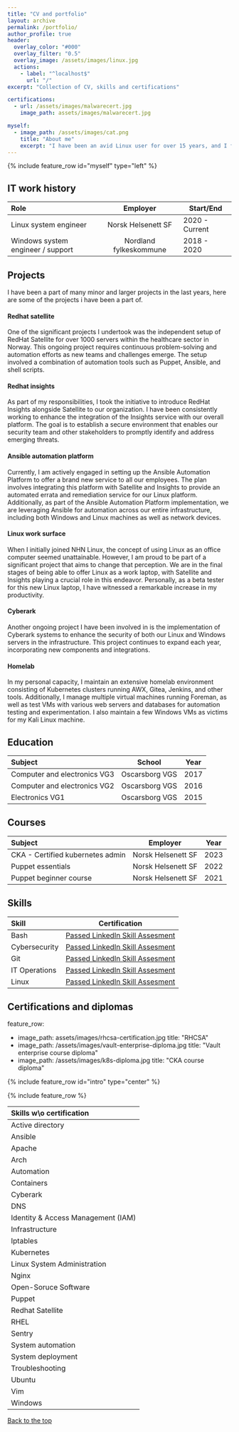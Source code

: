 ```yaml
---
title: "CV and portfolio"
layout: archive
permalink: /portfolio/
author_profile: true
header:
  overlay_color: "#000"
  overlay_filter: "0.5"
  overlay_image: /assets/images/linux.jpg
  actions:
    - label: "^localhost$"
      url: "/"
excerpt: "Collection of CV, skills and certifications"

certifications:
  - url: /assets/images/malwarecert.jpg
    image_path: assets/images/malwarecert.jpg

myself:
  - image_path: /assets/images/cat.png
    title: "About me"
    excerpt: "I have been an avid Linux user for over 15 years, and I find great joy in optimizing systems, whether it's my personal work laptop or automating multiple servers using cutting-edge technologies. I consider myself someone who thinks outside the box when it comes to efficient Linux workflows, and I thrive in the terminal environment."
---
```


{% include feature_row id="myself" type="left" %}

## IT work history

|                Role                |        Employer        |    Start/End    |
| :--------------------------------- | :--------------------: | ----------------|
| Linux system engineer              |   Norsk Helsenett SF   | 2020 - Current  |
| Windows system engineer / support  | Nordland fylkeskommune | 2018 - 2020     |

## Projects
I have been a part of many minor and larger projects in the last years, here are some of the projects i have been a part of.
#### Redhat satellite
One of the significant projects I undertook was the independent setup of RedHat Satellite for over 1000 servers within the healthcare sector in Norway. This ongoing project requires continuous problem-solving and automation efforts as new teams and challenges emerge. The setup involved a combination of automation tools such as Puppet, Ansible, and shell scripts.
#### Redhat insights
As part of my responsibilities, I took the initiative to introduce RedHat Insights alongside Satellite to our organization. I have been consistently working to enhance the integration of the Insights service with our overall platform. The goal is to establish a secure environment that enables our security team and other stakeholders to promptly identify and address emerging threats.
#### Ansible automation platform
Currently, I am actively engaged in setting up the Ansible Automation Platform to offer a brand new service to all our employees. The plan involves integrating this platform with Satellite and Insights to provide an automated errata and remediation service for our Linux platform. Additionally, as part of the Ansible Automation Platform implementation, we are leveraging Ansible for automation across our entire infrastructure, including both Windows and Linux machines as well as network devices.
#### Linux work surface
When I initially joined NHN Linux, the concept of using Linux as an office computer seemed unattainable. However, I am proud to be part of a significant project that aims to change that perception. We are in the final stages of being able to offer Linux as a work laptop, with Satellite and Insights playing a crucial role in this endeavor. Personally, as a beta tester for this new Linux laptop, I have witnessed a remarkable increase in my productivity.
#### Cyberark
Another ongoing project I have been involved in is the implementation of Cyberark systems to enhance the security of both our Linux and Windows servers in the infrastructure. This project continues to expand each year, incorporating new components and integrations.
#### Homelab
In my personal capacity, I maintain an extensive homelab environment consisting of Kubernetes clusters running AWX, Gitea, Jenkins, and other tools. Additionally, I manage multiple virtual machines running Foreman, as well as test VMs with various web servers and databases for automation testing and experimentation. I also maintain a few Windows VMs as victims for my Kali Linux machine.

## Education

| Subject                           | School                 | Year           |
| :-------------------------------- | :--------------------: | -------------- |
| Computer and electronics VG3      |   Oscarsborg VGS       |      2017      |
| Computer and electronics VG2      |   Oscarsborg VGS       |      2016      |
| Electronics VG1                   |   Oscarsborg VGS       |      2015      |


## Courses

| Subject                           | Employer               |      Year      |
| :-------------------------------- | :--------------------: | -------------- |
| CKA - Certified kubernetes admin  |   Norsk Helsenett SF   |      2023      |
| Puppet essentials                 |   Norsk Helsenett SF   |      2022      |
| Puppet beginner course            |   Norsk Helsenett SF   |      2021      |


## Skills

| Skill         |                       Certification                       |
| :------------ | :-------------------------------------------------------: |
| Bash          | [Passed LinkedIn Skill Assesment](https://bit.ly/3yLLHGt) |
| Cybersecurity | [Passed LinkedIn Skill Assesment](https://bit.ly/3EMooAf) |
| Git           | [Passed LinkedIn Skill Assesment](https://bit.ly/3CZ2A2W) |
| IT Operations | [Passed LinkedIn Skill Assesment](https://bit.ly/3EHKtQx) |
| Linux         | [Passed LinkedIn Skill Assesment](https://bit.ly/3CF8Co0) |

## Certifications and diplomas

feature_row:
  - image_path: assets/images/rhcsa-certification.jpg
    title: "RHCSA"
  - image_path: /assets/images/vault-enterprise-diploma.jpg
    title: "Vault enterprise course diploma"
  - image_path: /assets/images/k8s-diploma.jpg
    title: "CKA course diploma"

{% include feature_row id="intro" type="center" %}


{% include feature_row %}

| Skills w\o certification           |
| :--------------------------------- |
| Active directory                   |
| Ansible                            |
| Apache                             |
| Arch                               |
| Automation                         |
| Containers                         |
| Cyberark                           |
| DNS                                |
| Identity & Access Management (IAM) |
| Infrastructure                     |
| Iptables                           |
| Kubernetes                         |
| Linux System Administration        |
| Nginx                              |
| Open-Soruce Software               |
| Puppet                             |
| Redhat Satellite                   |
| RHEL                               |
| Sentry                             |
| System automation                  |
| System deployment                  |
| Troubleshooting                    |
| Ubuntu                             |
| Vim                                |
| Windows                            |

<a href="#" class="btn btn--primary">Back to the top</a>
